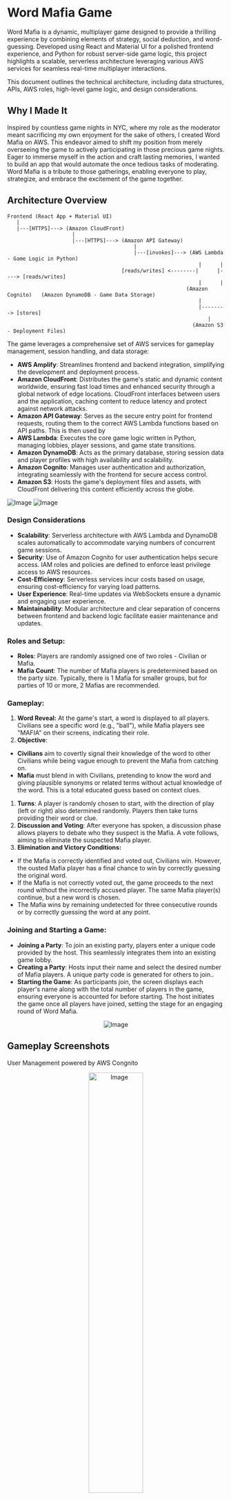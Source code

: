 
# Word Mafia Game

Word Mafia is a dynamic, multiplayer game designed to provide a thrilling experience by combining elements of strategy, social deduction, and word-guessing.  Developed using React and Material UI for a polished frontend experience, and Python for robust server-side game logic, this project highlights a scalable, serverless architecture leveraging various AWS services for seamless real-time multiplayer interactions.

This document outlines the technical architecture, including data structures, APIs, AWS roles, high-level game logic, and design considerations.

## Why I Made It

Inspired by countless game nights in NYC, where my role as the moderator meant sacrificing my own enjoyment for the sake of others, I created Word Mafia on AWS. This endeavor aimed to shift my position from merely overseeing the game to actively participating in those precious game nights. Eager to immerse myself in the action and craft lasting memories, I wanted to build an app that would automate the once tedious tasks of moderating. Word Mafia is a tribute to those gatherings, enabling everyone to play, strategize, and embrace the excitement of the game together.

## Architecture Overview

```plaintext
Frontend (React App + Material UI) 
   |
   |---[HTTPS]---> (Amazon CloudFront)
                     |
                     |---[HTTPS]---> (Amazon API Gateway)
                                         |
                                         |---[invokes]---> (AWS Lambda - Game Logic in Python)
                                                              |      |
                                     [reads/writes] <--------|      |----> [reads/writes]
                                                              |      |
                                                          (Amazon Cognito)   (Amazon DynamoDB - Game Data Storage)
                                                              |
                                                              |--------> [stores]
                                                                 |
                                                            (Amazon S3 - Deployment Files)
```

The game leverages a comprehensive set of AWS services for gameplay management, session handling, and data storage:

- **AWS Amplify**: Streamlines frontend and backend integration, simplifying the development and deployment process.
- **Amazon CloudFront**: Distributes the game's static and dynamic content worldwide, ensuring fast load times and enhanced security through a global network of edge locations. CloudFront interfaces between users and the application, caching content to reduce latency and protect against network attacks.
- **Amazon API Gateway**: Serves as the secure entry point for frontend requests, routing them to the correct AWS Lambda functions based on API paths. This is then used by 
- **AWS Lambda**: Executes the core game logic written in Python, managing lobbies, player sessions, and game state transitions.
- **Amazon DynamoDB**: Acts as the primary database, storing session data and player profiles with high availability and scalability.
- **Amazon Cognito**: Manages user authentication and authorization, integrating seamlessly with the frontend for secure access control.
- **Amazon S3**: Hosts the game's deployment files and assets, with CloudFront delivering this content efficiently across the globe.

![Image](https://github.com/user-attachments/assets/e2c9332a-386e-4302-8148-f6ff87248895)
![Image](https://github.com/user-attachments/assets/41319c32-9c31-44f1-a753-655053e7f101)

### **Design Considerations**

-   **Scalability**: Serverless architecture with AWS Lambda and DynamoDB scales automatically to accommodate varying numbers of concurrent game sessions.
-   **Security**: Use of Amazon Cognito for user authentication helps secure access. IAM roles and policies are defined to enforce least privilege access to AWS resources.
-   **Cost-Efficiency**: Serverless services incur costs based on usage, ensuring cost-efficiency for varying load patterns.
-   **User Experience**: Real-time updates via WebSockets ensure a dynamic and engaging user experience.
-   **Maintainability**: Modular architecture and clear separation of concerns between frontend and backend logic facilitate easier maintenance and updates.

### **Roles and Setup:**

-   **Roles**: Players are randomly assigned one of two roles - Civilian or Mafia.
-   **Mafia Count**: The number of Mafia players is predetermined based on the party size. Typically, there is 1 Mafia for smaller groups, but for parties of 10 or more, 2 Mafias are recommended.

### **Gameplay:**

1.  **Word Reveal:** At the game's start, a word is displayed to all players. Civilians see a specific word (e.g., "ball"), while Mafia players see "MAFIA" on their screens, indicating their role.
2.  **Objective**:

-   **Civilians** aim to covertly signal their knowledge of the word to other Civilians while being vague enough to prevent the Mafia from catching on.
-   **Mafia** must blend in with Civilians, pretending to know the word and giving plausible synonyms or related terms without actual knowledge of the word. This is a total educated guess based on context clues.

1.  **Turns**: A player is randomly chosen to start, with the direction of play (left or right) also determined randomly. Players then take turns providing their word or clue.
2.  **Discussion and Voting**: After everyone has spoken, a discussion phase allows players to debate who they suspect is the Mafia. A vote follows, aiming to eliminate the suspected Mafia player.
3.  **Elimination and Victory Conditions:**

-   If the Mafia is correctly identified and voted out, Civilians win. However, the ousted Mafia player has a final chance to win by correctly guessing the original word.
-   If the Mafia is not correctly voted out, the game proceeds to the next round without the incorrectly accused player. The same Mafia player(s) continue, but a new word is chosen.
-   The Mafia wins by remaining undetected for three consecutive rounds or by correctly guessing the word at any point.

### **Joining and Starting a Game:**

-   **Joining a Party**: To join an existing party, players enter a unique code provided by the host. This seamlessly integrates them into an existing game lobby.
-   **Creating a Party**: Hosts input their name and select the desired number of Mafia players. A unique party code is generated for others to join..
-   **Starting the Game**: As participants join, the screen displays each player's name along with the total number of players in the game, ensuring everyone is accounted for before starting. The host initiates the game once all players have joined, setting the stage for an engaging round of Word Mafia.

  <p align="center">
  <img src="https://github.com/user-attachments/assets/8d239fc8-543b-46d9-99b8-cdee60b638e7" alt="Image">
</p>

## Gameplay Screenshots
User Management powered by AWS Congnito

<p align="center">
  <img src="https://github.com/user-attachments/assets/34b1193b-149f-4d2b-92be-099b21a11b29" width="50%" alt="Image">
</p>

## Lobby / Game Generation 
*note that only the host can start the game
<div style="display: flex; justify-content: center; gap: 10px;">
  <img src="https://github.com/user-attachments/assets/e82b71b1-d6b1-4a7d-94ee-71a8cb09661e" width="45%" alt="Image 1">
  <img src="https://github.com/user-attachments/assets/647a782d-4607-4c8a-a4c3-aeba71d18152" width="45%" alt="Image 2">
</div>

## Joining the lobby as a player
using the game code generated
<div style="display: flex; justify-content: center; gap: 10px;">
  <img src="https://github.com/user-attachments/assets/870a3d9e-d0ff-4144-8f53-9a11a191bd4c" width="45%" alt="Image 1">
  <img src="https://github.com/user-attachments/assets/93ccb886-523a-4b61-a556-25bc369bc03f" width="45%" alt="Image 2">
</div>
<div style="display: flex; justify-content: center; gap: 10px;">
  <img src="https://github.com/user-attachments/assets/70de4a8a-d8de-4526-ad41-adeaced7dd57" width="45%" alt="Image 1">
  <img src="https://github.com/user-attachments/assets/1afe6892-39b9-41ba-9936-27a80bc0bd5d" width="45%" alt="Image 2">
</div>

## Starting the game
System auto picks a word and mafia, in this case Jeff Bezos is the mafia, who does not get the word reveled to him 
<div style="display: flex; justify-content: center; gap: 10px;">
  <img src="https://github.com/user-attachments/assets/be093371-a007-44eb-9f50-ec4c7d0af1b2" width="45%" alt="Image 1">
  <img src="https://github.com/user-attachments/assets/fdcd4d79-2673-4ef5-be32-a614d22a1d32" width="45%" alt="Image 2">
</div>
<div style="display: flex; justify-content: center; gap: 10px;">
  <img src="https://github.com/user-attachments/assets/53264517-18f1-49a1-b5ae-4a89d4cc4321" width="45%" alt="Image 1">
  <img src="https://github.com/user-attachments/assets/2df45f4a-6d2c-4247-83cb-8734a0676860" width="45%" alt="Image 2">
</div>

## Setup Instructions

### Prerequisites

- Node.js (v14.x or newer)
- npm (v6.x or newer)
- Configured AWS account and AWS CLI
- Python (for AWS Lambda logic)


### Setting up Amazon DynamoDB

Amazon DynamoDB is used to store and manage game sessions and player data efficiently. Here’s how to set up DynamoDB for your project:

1. **Define Your Data Model**: Before creating your DynamoDB table, identify the structure of the data your game will manage. For Word Mafia, you might have tables for `GameSessions` and `Players`.

2. **Create a DynamoDB Table**:
   
   a. Navigate to the DynamoDB section in the AWS Management Console.
   
   b. Click “Create table”. Name your table `WordMafiaGames` for storing game session data. Set the primary key as `gameId` (String type) which uniquely identifies each game session.
   
   c. Optionally, you can define secondary indexes if you plan to query data in ways other than using the primary key.


4. **Accessing Data in Your Application**: Utilize AWS Amplify’s API to perform CRUD operations. For example, the game logic does something like this to add a new game session.  :

   ```javascript
   import { API } from 'aws-amplify';
   
   async function createGameSession(playerName) {
     const apiName = 'WordMafiaApi'; // Replace with your actual API name
     const path = '/games'; // Specify the API path
     const newItem = {
       body: {
         gameId: 'unique-game-id', // unique ID for each game session
         host: playerName,
         players: [playerName],
         status: 'waiting',
       },
     };

     try {
       const response = await API.post(apiName, path, newItem);
       console.log('Game session created:', response);
     } catch (error) {
       console.error('Error creating game session:', error);
     }
   }
   ```

Review section on data models for more details. 

5. **Monitoring and Managing Your Table**: Keep an eye on your DynamoDB table’s performance and capacity in the AWS Management Console. Adjust provisioned capacity settings or enable auto-scaling to manage read/write throughput.

### Security Considerations

- Ensure your AWS IAM roles are correctly configured to provide your application with access to the DynamoDB tables. This includes read, write, and delete permissions as necessary.
- Consider enabling encryption at rest for your DynamoDB tables to enhance data security.

---


### Frontend Setup

1. Clone the repository and navigate into it:

   ```bash
   git clone https://github.com/aichohan/WordMafia-AWS-Amplify.git
   cd WordMafia-Amplify-React
   ```

2. Install dependencies:

   ```bash
   npm install
   ```

3. Run the development server:

   ```bash
   npm start
   ```

### Backend Setup with AWS Amplify

1. Install AWS Amplify CLI globally:

   ```bash
   npm install -g @aws-amplify/cli
   ```

2. Initialize Amplify in the project directory and follow the setup prompts:

   ```bash
   amplify init
   ```

3. Add backend resources (Authentication, API, and Database):

   ```bash
   amplify add auth
   amplify add api
   amplify add storage
   ```

   During API setup, choose "REST" and configure paths as per your game logic.

4. Deploy the backend resources:

   ```bash
   amplify push
   ```


### Deployment

Deploy your game using the AWS Amplify Console, which provides a CI/CD pipeline:

1. Connect your GitHub repository to AWS Amplify Console.
2. Set up the build and deployment process as outlined by Amplify docs.
3. AWS Amplify automatically builds and deploys your application to a CDN upon code changes.


### Data Models

#### GameSessions Model

This model represents each game session created. It includes details about the session state, players, and the game's word if it has started.

- **TableName**: `WordMafiaGames`
- **Attributes**:
  - `gameId` (String): Primary Key. A unique identifier for the game session.
  - `host` (String): The player who created the game session.
  - `players` (List): An array of player objects participating in the game.
    - Each `player` object within the list may include:
      - `playerName` (String): The name of the player.
      - `role` (String): Assigned role to the player (`Mafia`, `Civilian`, etc.).
  - `status` (String): Current status of the game (`waiting`, `started`, `ended`).
  - `word` (String, optional): The word selected for the game session, revealed when the game starts.

#### Players Model

While the players are nested within the `GameSessions` model as a list, here's a closer look at the structure of each player object within that list.

- **Included in**: `players` attribute of the `GameSessions` model.
- **Attributes**:
  - `playerName` (String): The name of the player.
  - `role` (String): The role assigned to the player. This attribute is populated once the game starts.

### DynamoDB Setup for GameSessions

To create the `GameSessions` table in DynamoDB, follow these steps, assuming use of the AWS Management Console:

1. Go to the DynamoDB service within the AWS Management Console.
2. Click "Create table".
3. Enter `WordMafiaGames` for the table name.
4. Set the Primary key to `gameId` with type String.
5. Leave the default settings for table settings, or adjust according to your access patterns and capacity planning.
6. Click "Create".

### Interacting with Data Models via API and Lambda

The game leverages AWS Lambda functions, triggered by API Gateway, to interact with these data models.  For instance:

- **Create Game**: Invokes a Lambda function that generates a new `GameSessions` entry with initial `status` set to `waiting`. It assigns the `host` and initializes the `players` list with the host as the first player.

- **Join Game**: Targets a Lambda function to update the `GameSessions` entry identified by `gameId`, appending a new player to the `players` list.

- **Start Game**: Activates a Lambda function to update the `GameSessions` entry's `status` to `started`, randomly assigns `roles` to each player in the `players` list, and selects a `word` for the session.

Here are examples of request and response payloads for the "Create Game", "Join Game", and "Start Game" actions as they might be handled by AWS Lambda functions through API Gateway. These examples illustrate how data is passed to and from the frontend, through the API, to the backend Lambda functions, and their expected responses.

#### Create Game

**Request Payload:**

```json
{
  "action": "createGame",
  "playerName": "HostPlayer"
}
```

**Response Payload:**

```json
{
  "status": "success",
  "data": {
    "gameId": "123-456",
    "status": "waiting",
    "players": ["HostPlayer"],
    "message": "Game session created successfully."
  }
}
```

### Join Game

**Request Payload:**

```json
{
  "action": "joinGame",
  "gameId": "123-456",
  "playerName": "JoiningPlayer"
}
```

**Response Payload:**

```json
{
  "status": "success",
  "data": {
    "gameId": "123-456",
    "status": "waiting",
    "players": ["HostPlayer", "JoiningPlayer"],
    "message": "Player joined the game successfully."
  }
}
```

### Start Game

**Request Payload:**

```json
{
  "action": "startGame",
  "gameId": "123-456"
}
```

**Response Payload:**

```json
{
  "status": "success",
  "data": {
    "gameId": "123-456",
    "status": "started",
    "players": [
      {
        "playerName": "HostPlayer",
        "role": "Civilian"
      },
      {
        "playerName": "JoiningPlayer",
        "role": "Mafia"
      }
    ],
    "word": "apple",
    "message": "Game started successfully."
  }
}
```
